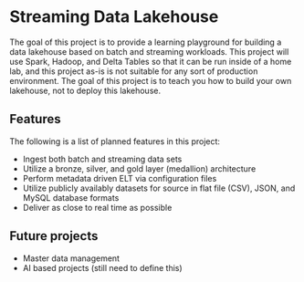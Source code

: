 # Streaming Data Lakehouse
The goal of this project is to provide a learning playground for building a data lakehouse based on batch and streaming workloads.  This project will use Spark, Hadoop, and Delta Tables so that it can be run inside of a home lab, and this project as-is is not suitable for any sort of production environment.  The goal of this project is to teach you how to build your own lakehouse, not to deploy this lakehouse.

## Features
The following is a list of planned features in this project:
* Ingest both batch and streaming data sets
* Utilize a bronze, silver, and gold layer (medallion) architecture
* Perform metadata driven ELT via configuration files
* Utilize publicly availably datasets for source in flat file (CSV), JSON, and MySQL database formats
* Deliver as close to real time as possible

## Future projects
* Master data management
* AI based projects (still need to define this)